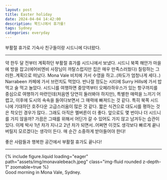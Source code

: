 ```yaml
---
layout: post
title: Easter holiday
date: 2024-04-04 14:42:00
description: 북드니에서 휴가를!
tags: Sydney
categories: everyday
---
```


부활절 휴가로 기숙사 친구들이랑 시드니에 다녀왔다. 

<hr>

약 한두 달 전부터 계획하던 부활절 휴가를 시드니에서 보냈다. 시드니 북쪽 해안가 마을에 방을 잡고(에어비엔비 사장님이 까탈스럽지만 집은 매우 만족스러웠다) 칠링하는 그러한..계획으로 떠났다. Mona Vale 비치에 가서 수영을 하고..(파도가 엄청나게 세다..) Narrabeen 카페에 가서 브런치도 먹었다. 반나절 정도는 시티에 Surry Hills에 가서 밥 먹고 술 먹고 놀았다. 시드니를 여행하면 중앙역부터 오페라하우스가 있는 항구까지를 중심으로 여행하기 마련인데(처음엔 당연히 둘러봐야 하지만), 특별한 매력을 느끼기 어렵고, 이후에 도시의 속속을 들여다보면서 그 매력에 빠져드는 것 같다. 특히 북쪽 시드니에 기대하던 호주다운 고급스러움이 많은 것 같다. 짧은 식견으로 대도시를 평하는 것은 착오인 경우가 많다.. 그래도 아직은 멜버른이 더 좋다. 앞으로도 몇 번이나 더 시드니를 가지 않을까? 가끔은 그때를 위해서 어딘가 갈 수 있어도 가지 않고 남겨두는 습관이 있다. 이제 박사 1년 차가 지나고 2년 차가 되면서..어쩌면 이것도 생각보다 빠르게 끝나버릴지 모르겠다는 생각이 든다. 매 순간 소중하게 받아들어야 한다!

좋은 사람들과 행복한 공간에서 부활절 휴가도 끝나다!

<hr>

<div class="row mt-3">
    <div class="col-sm mt-3 mt-md-0">
        {% include figure.liquid loading="eager" path="assets/img/monavalebeach.jpeg" class="img-fluid rounded z-depth-1" zoomable=true %}
    </div>
</div>
<div class="caption">
    Good morning in Mona Vale, Sydney.
</div> 




